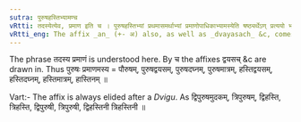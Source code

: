 ```yaml
---
sutra: पुरुषहस्तिभ्यामण्च
vRtti: तदस्येत्येव, प्रमाण इति च । पुरुषहस्तिभ्यां प्रथमासमर्थाभ्यां प्रमाणोपाधिकाभ्यामस्येति षष्ठ्यर्थेऽण् प्रत्ययो भवति, चकाराद् द्वयसजादयश्च ॥
vRtti_eng: The affix _an_ (+- अ) also, as well as _dvayasach_ &c, comes after the words _purusha_ and _hasti_, in the first case in construction in the sense of \"that whereof this is the lineal measure\".
---
```

The phrase तदस्य प्रमाणं is understood here. By च the affixes द्वयसच् &c are drawn in. Thus पुरुषः प्रमाणमस्य = पौरुषम्, पुरुषद्वयसम्, पुरुषदघ्नम्, पुरुषमात्रम्, हस्तिद्वयसम्, हस्तिदघ्नम्, हस्तिमात्रम्, हास्तिनम् ॥

Vart:- The affix is always elided after a _Dvigu_. As द्विपुरुषमुदकम्, त्रिपुरुषम्, द्विहस्ति, त्रिहस्ति, द्विपुरुषी, त्रिपुरुषी, द्विहस्तिनी त्रिहस्तिनी ॥  
